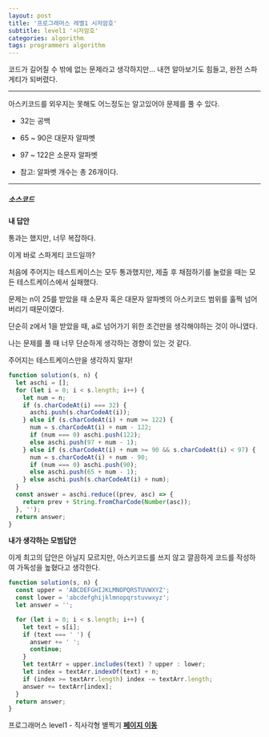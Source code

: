 ```yaml
---
layout: post
title: '프로그래머스 레벨1 시저암호'
subtitle: level1 '시저암호'
categories: algorithm
tags: programmers algorithm
---
```


코드가 길어질 수 밖에 없는 문제라고 생각하지만... 내껀 알아보기도 힘들고, 완전 스파게티가 되버렸다.

---

아스키코드를 외우지는 못해도 어느정도는 알고있어야 문제를 풀 수 있다.

- 32는 공백

- 65 ~ 90은 대문자 알파벳

- 97 ~ 122은 소문자 알파벳

- 참고: 알파벳 개수는 총 26개이다.

---

##### 소스코드

**내 답안**

통과는 했지만, 너무 복잡하다.

이게 바로 스파게티 코드일까?

처음에 주어지는 테스트케이스는 모두 통과했지만, 제출 후 채점하기를 눌렀을 때는 모든 테스트케이스에서 실패했다.

문제는 n이 25를 받았을 때 소문자 혹은 대문자 알파벳의 아스키코드 범위를 훌쩍 넘어버리기 때문이였다.

단순히 z에서 1을 받았을 때, a로 넘어가기 위한 조건만을 생각해야하는 것이 아니였다.

나는 문제를 풀 때 너무 단순하게 생각하는 경향이 있는 것 같다.

주어지는 테스트케이스만을 생각하지 말자!

```js
function solution(s, n) {
  let aschi = [];
  for (let i = 0; i < s.length; i++) {
    let num = n;
    if (s.charCodeAt(i) === 32) {
      aschi.push(s.charCodeAt(i));
    } else if (s.charCodeAt(i) + num >= 122) {
      num = s.charCodeAt(i) + num - 122;
      if (num === 0) aschi.push(122);
      else aschi.push(97 + num - 1);
    } else if (s.charCodeAt(i) + num >= 90 && s.charCodeAt(i) < 97) {
      num = s.charCodeAt(i) + num - 90;
      if (num === 0) aschi.push(90);
      else aschi.push(65 + num - 1);
    } else aschi.push(s.charCodeAt(i) + num);
  }
  const answer = aschi.reduce((prev, asc) => {
    return prev + String.fromCharCode(Number(asc));
  }, '');
  return answer;
}
```

**내가 생각하는 모범답안**

이게 최고의 답안은 아닐지 모르지만, 아스키코드를 쓰지 않고 깔끔하게 코드를 작성하여 가독성을 높혔다고 생각한다.

```js
function solution(s, n) {
  const upper = 'ABCDEFGHIJKLMNOPQRSTUVWXYZ';
  const lower = 'abcdefghijklmnopqrstuvwxyz';
  let answer = '';

  for (let i = 0; i < s.length; i++) {
    let text = s[i];
    if (text === ' ') {
      answer += ' ';
      continue;
    }
    let textArr = upper.includes(text) ? upper : lower;
    let index = textArr.indexOf(text) + n;
    if (index >= textArr.length) index -= textArr.length;
    answer += textArr[index];
  }
  return answer;
}
```

프로그래머스 level1 - 직사각형 별찍기
**[페이지 이동](https://programmers.co.kr/learn/courses/30/lessons/12926)**
